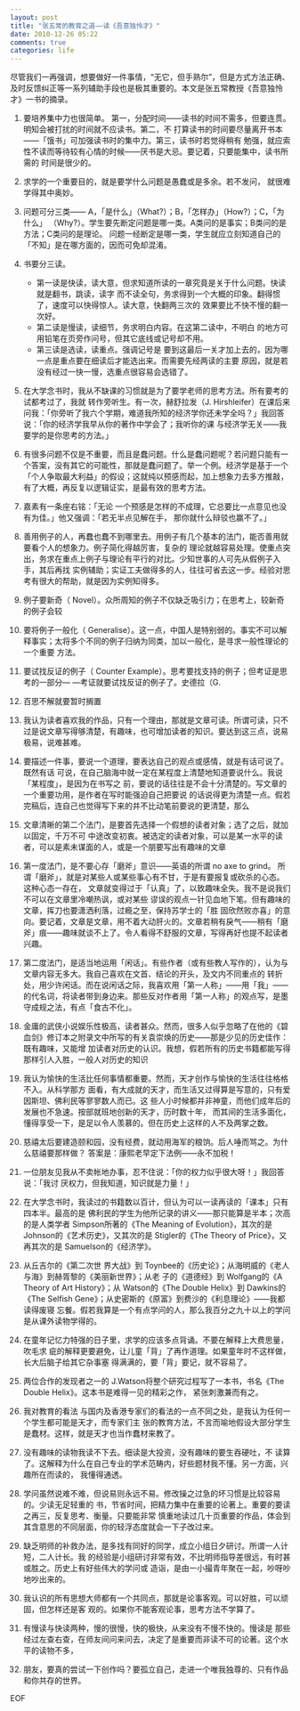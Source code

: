 ```yaml
---
layout: post
title: "张五常的教育之道——读《吾意独怜才》"
date: 2010-12-26 05:22
comments: true
categories: life
---
```


尽管我们一再强调，想要做好一件事情，“无它，但手熟尔”，但是方式方法正确、及时反馈纠正等一系列辅助手段也是极其重要的。本文是张五常教授《吾意独怜才》一书的摘录。


1. 要培养集中力也很简单。 第一，分配时间——读书的时间不需多，但要连贯。明知会被打扰的时间就不应读书。第二，不 打算读书的时间要尽量离开书本——「饿书」可加强读书时的集中力。第三，读书时若觉得稍有 勉强，就应索性不读而等待较有心情的时候——厌书是大忌。要记着，只要能集中，读书所需的 时间是很少的。


2. 求学的一个重要目的，就是要学什么问题是愚蠢或是多余。若不发问， 就很难学得其中奥妙。

3. 问题可分三类—— A，「是什么」（What?）；B，「怎样办」（How?）；C，「为什么」 （Why?）。学生要先断定问题是哪一类。A类问的是事实；B类问的是方法；C类问的是理论。 问题一经断定是哪一类，学生就应立刻知道自己的「不知」是在哪方面的，因而可免却混淆。


4. 书要分三读。 
	- 第一读是快读，读大意，但求知道所读的一章究竟是关于什么问题。快读就是翻书，跳读，读字 而不读全句，务求得到一个大概的印象。翻得惯了，速度可以快得惊人。读大意，快翻两三次的 效果要比不快不慢的翻一次好。
	- 第二读是慢读，读细节，务求明白内容。在这第二读中，不明白 的地方可用铅笔在页旁作问号，但其它底线或记号却不用。
	- 第三读是选读，读重点。强调记号是 要到这最后一关才加上去的，因为哪一点是重点要在细读后才能选出来。而需要先经两读的主要 原因，就是若没有经过一快一慢，选重点很容易会选错了。


5. 在大学念书时，我从不缺课的习惯就是为了要学老师的思考方法。所有要考的试都考过了，我就 转作旁听生。有一次，赫舒拉发（J. Hirshleifer）在课后来问我：「你旁听了我六个学期，难道我所知的经济学你还未学全吗？」我回答说：「你的经济学我早从你的著作中学会了；我听你的课 与经济学无关——我要学的是你思考的方法。」


5. 有很多问题不仅是不重要，而且是蠢问题。什么是蠢问题呢？若问题只能有一个答案，没有其它的可能性，那就是蠢问题了。举一个例。经济学是基于一个「个人争取最大利益」的假设；这就纯以预感而起，加上想象力去多方推敲，有了大概，再反复以逻辑证实，是最有效的思考方法。

6. 嘉素有一条座右铭：「无论 一个预感是怎样的不成理，它总要比一点意见也没有为佳。」他又强调：「若无半点见解在手， 那你就什么辩驳也赢不了。」

7. 善用例子的人，再蠢也蠢不到哪里去。用例子有几个基本的法门，能否善用就要看个人的想象力。例子简化得越厉害，复杂的 理论就越容易处理。使重点突出，务求在重点上例子与理论有平行的对比。少知世事的人可先从假例子入手，其后再找 实例辅助；实证工夫做得多的人，往往可省去这一步。经验对思考有很大的帮助，就是因为实例知得多。

8. 例子要新奇（ Novel）。众所周知的例子不仅缺乏吸引力；在思考上，较新奇的例子会较

9. 要将例子一般化（ Generalise）。这一点，中国人是特别弱的。事实不可以解释事实；太将多个不同的例子归纳为同类，加以一般化，是寻求一般性理论的一个重要 方法。

10. 要试找反证的例子（ Counter Example）。思考要找支持的例子；但考证是思考的一部分— —考证就要试找反证的例子了。史德拉（G.

11. 百思不解就要暂时搁置

12. 我认为读者喜欢我的作品，只有一个理由，那就是文章可读。所谓可读，只不过是说文章写得够清楚，有趣味，也可增加读者的知识。要达到这三点，说易极易，说难甚难。


13. 要描述一件事，要说一个道理，要表达自己的观点或感情，就是有话可说了。既然有话 可说，在自己脑海中就一定在某程度上清楚地知道要说什么。我说「某程度」，是因为在书写之 前，要说的话往往是不会十分清楚的。写文章的一个重要功用，是作者在写时能强迫自己把要说 的话说得更为清楚一点。假若完稿后，连自己也觉得写下来的并不比动笔前要说的更清楚，那么

14. 文章清晰的第二个法门，是要首先选择一个假想的读者对象；选了之后，就加以固定，千万不可 中途改变初衷。被选定的读者对象，可以是某一水平的读者，可以是素未谋面的人，或是一个朋要写出有趣味的文章

15. 第一度法门，是不要心存「磨斧」意识——英语的所谓 no axe to grind。 所谓「磨斧」，就是对某些人或某些事心有不甘，于是有要报复或砍杀的心态。这种心态一存在， 文章就变得过于「认真」了，以致趣味全失。我不是说我们不可以在文章里冷嘲热讽，或对某些 谬误的观点一针见血地下笔。但有趣味的文章，挥刀也要潇洒利落，过瘾之至，保持苏学士的「胜 固欣然败亦喜」的意向。要记着，文章是文章，用不着大动肝火的。文章若稍有戾气——稍有「磨 斧」痕——趣味就谈不上了。令人看得不舒服的文章，写得再好也提不起读者兴趣。

16. 第二度法门，是适当地运用「闲话」。有些作者（或有些教人写作的），认为与文章内容无多大。我自己喜欢在文首、结论的开头，及文内不同重点的 转折处，用少许闲话。而在说闲话之际，我喜欢用「第一人称」——用「我」——的代名词，将读者带到身边来。那些反对作者用「第一人称」的观点写，是墨守成规之法，有点「食古不化」。

17. 金庸的武侠小说娱乐性极高，读者甚众。然而，很多人似乎忽略了在他的《碧 血剑》修订本之附录文中所写的有关袁崇焕的历史——那是少见的历史佳作：既有趣味，又能增 加读者对历史的认识。我想，假若所有的历史书籍都能写得那样引人入胜，一般人对历史的知识

18. 我认为愉快的生活比任何事情都重要。然而，天才创作与愉快的生活往往格格不入。从科学那方 面看，有大成就的天才，而生活又过得算是写意的，只有爱因斯坦、佛利民等寥寥数人而已。这 些人小时候都并非神童，而他们成年后的发展也不急速。按部就班地创新的天才，历时数十年， 而其间的生活多面化，懂得享受一下，是足以令人羡慕的。但在历史上这样的人不及两掌之数。

19. 慈禧太后要建造颐和园，没有经费，就动用海军的粮饷。后人唾而骂之。为什么慈禧要那样做？ 答案是：康熙老早定下法例——永不加税！

20. 一位朋友见我从不卖帐地办事，忍不住说：「你的权力似乎很大呀！」我回答说：「我讨 厌权力，但我知道，知识就是力量！」

21. 在大学念书时，我读过的书籍数以百计，但认为可以一读再读的「课本」只有四本半。最高的是 佛利民的学生为他所记录的讲义——那只能算是半本；次高的是人类学者 Simpson所著的《The Meaning of Evolution》，其次的是 Johnson的《艺术历史》，又其次的是 Stigler的《The Theory of Price》，又再其次的是 Samuelson的《经济学》。

22. 从丘吉尔的《第二次世 界大战》到 Toynbee的《历史论》；从海明威的《老人与海》到赫胥黎的《美丽新世界》；从老 子的《道德经》到 Wolfgang的《A Theory of Art History》；从 Watson的《The Double Helix》到 Dawkins的《The Selfish Gene》；从史密斯的《原富》到费沙的《利息理论》——我都读得废寝 忘餐。假若我算是一个有点学问的人，那么我百分之九十以上的学问是从课外读物学得的。


23. 在童年记忆力特强的日子里，求学的应该多点背诵。不要在解释上大费思量，吹毛求 疵的解释更要避免，让儿童「背」了再作道理。如果童年时不这样做，长大后脑子给其它杂事塞 得满满的，要「背」要记，就不容易了。


24. 两位合作的发现者之一的 J.Watson将整个研究过程写了一本书，书名《The Double Helix》。这本书是难得一见的精彩之作， 紧张刺激兼而有之。


25. 我对教育的看法 与国内及香港专家们的看法的一点不同之处，是我认为任何一个学生都可能是天才，而专家们主 张的教育方法，不言而喻地假设大部分学生是蠢材。这样，就是天才也当作蠢材来教了。

26. 没有趣味的读物我读不下去。细读是大投资，没有趣味的要生吞硬吐，不 读算了。这解释为什么在自己专业的学术范畴内，好些题材我不懂。另一方面，兴趣所在而读的， 我懂得通透。

27. 学问虽然说难不难，但说易则永远不易。修改操之过急的坏习惯是比较容易的。少读无足轻重的 书，节省时间，把精力集中在重要的论著上。重要的要读之再三，反复思考、衡量。只要能非常 慎重地读过几十页重要的作品，体会到其含意思的不同层面，你的轻浮态度就会一下子改过来。


28. 缺乏明师的补救办法，是多找有同好的同学，成立小组日夕研讨。所谓一人计短，二人计长。我 的经验是小组研讨非常有效，不比明师指导差很远，有时甚或胜之。历史上有好些伟大的学问或 造诣，是由一小撮青年聚在一起，吵呀吵地吵出来的。

29. 我认识的所有思想大师都有一个共同点，那就是论事客观。可以好胜，可以顽固，但怎样还是客 观的。如果你不能客观论事，思考方法不学算了。

30. 有慢读与快读两种，慢的很慢，快的极快，从来没有不慢不快的。慢读是 那些经过左查右查，在师友间问来问去，决定了是重要而非读不可的论著。这个水平的读物不多，

31. 朋友，要真的尝试一下创作吗？要孤立自己，走进一个唯我独尊的、只有作品和你共存的世界。


EOF